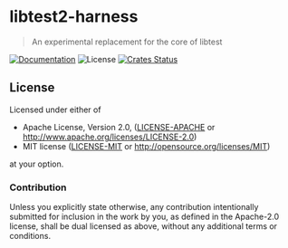 # libtest2-harness

> An experimental replacement for the core of libtest

[![Documentation](https://img.shields.io/badge/docs-master-blue.svg)][Documentation]
![License](https://img.shields.io/crates/l/libtest2-harness.svg)
[![Crates Status](https://img.shields.io/crates/v/libtest2-harness.svg)](https://crates.io/crates/libtest2-harness)

## License

Licensed under either of

 * Apache License, Version 2.0, ([LICENSE-APACHE](LICENSE-APACHE) or http://www.apache.org/licenses/LICENSE-2.0)
 * MIT license ([LICENSE-MIT](LICENSE-MIT) or http://opensource.org/licenses/MIT)

at your option.

### Contribution

Unless you explicitly state otherwise, any contribution intentionally
submitted for inclusion in the work by you, as defined in the Apache-2.0
license, shall be dual licensed as above, without any additional terms or
conditions.

[Crates.io]: https://crates.io/crates/libtest2-harness
[Documentation]: https://docs.rs/libtest2-harness

